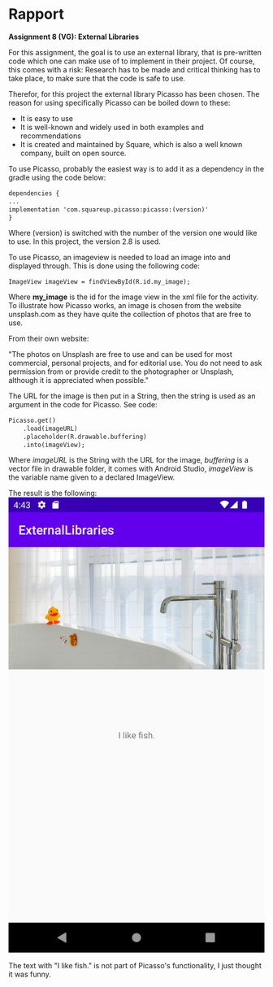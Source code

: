 
# Rapport

**Assignment 8 (VG): External Libraries**

For this assignment, the goal is to use an external library,
that is pre-written code which one can make use of to implement in their project.
Of course, this comes with a risk: Research has to be made and critical thinking has to take place,
to make sure that the code is safe to use.

Therefor, for this project the external library Picasso has been chosen.
The reason for using specifically Picasso can be boiled down to these:
- It is easy to use
- It is well-known and widely used in both examples and recommendations
- It is created and maintained by Square, which is also a well known company, built on open source.

To use Picasso, probably the easiest way is to add it as a dependency in the gradle using the code below:
```
dependencies {
...
implementation 'com.squareup.picasso:picasso:(version)'
}
```

Where (version) is switched with the number of the version one would like to use.
In this project, the version 2.8 is used.

To use Picasso, an imageview is needed to load an image into and displayed through.
This is done using the following code:
```
ImageView imageView = findViewById(R.id.my_image);
```

Where **my_image** is the id for the image view in the xml file for the activity.
To illustrate how Picasso works, an image is chosen from the website unsplash.com as they have quite the collection of photos that are free to use.

From their own website:

"The photos on Unsplash are free to use and can be used for most commercial,
personal projects, and for editorial use.
You do not need to ask permission from or provide credit to the photographer or Unsplash,
although it is appreciated when possible."

The URL for the image is then put in a String, then the string is used as an argument in the code for Picasso.
See code:
```
Picasso.get()
    .load(imageURL)
    .placeholder(R.drawable.buffering)
    .into(imageView);
```

Where *imageURL* is the String with the URL for the image,
*buffering* is a vector file in drawable folder, it comes with Android Studio,
*imageView* is the variable name given to a declared ImageView.

The result is the following:
![](Screenshot_demo_picasso.png)

The text with "I like fish." is not part of Picasso's functionality, I just thought it was funny.
